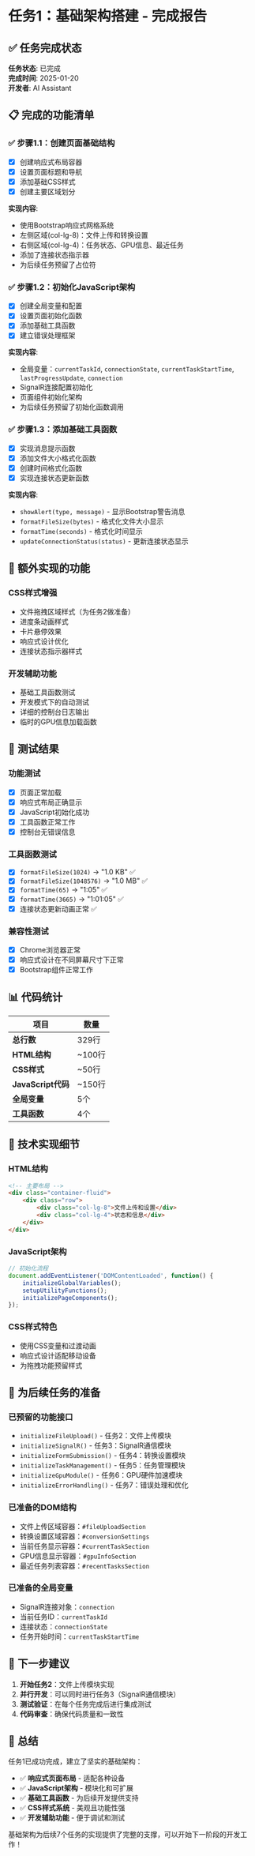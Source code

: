 # 任务1：基础架构搭建 - 完成报告

## ✅ 任务完成状态

**任务状态**: 已完成  
**完成时间**: 2025-01-20  
**开发者**: AI Assistant  

## 📋 完成的功能清单

### ✅ 步骤1.1：创建页面基础结构
- [x] 创建响应式布局容器
- [x] 设置页面标题和导航
- [x] 添加基础CSS样式
- [x] 创建主要区域划分

**实现内容**:
- 使用Bootstrap响应式网格系统
- 左侧区域(col-lg-8)：文件上传和转换设置
- 右侧区域(col-lg-4)：任务状态、GPU信息、最近任务
- 添加了连接状态指示器
- 为后续任务预留了占位符

### ✅ 步骤1.2：初始化JavaScript架构
- [x] 创建全局变量和配置
- [x] 设置页面初始化函数
- [x] 添加基础工具函数
- [x] 建立错误处理框架

**实现内容**:
- 全局变量：`currentTaskId`, `connectionState`, `currentTaskStartTime`, `lastProgressUpdate`, `connection`
- SignalR连接配置初始化
- 页面组件初始化架构
- 为后续任务预留了初始化函数调用

### ✅ 步骤1.3：添加基础工具函数
- [x] 实现消息提示函数
- [x] 添加文件大小格式化函数
- [x] 创建时间格式化函数
- [x] 实现连接状态更新函数

**实现内容**:
- `showAlert(type, message)` - 显示Bootstrap警告消息
- `formatFileSize(bytes)` - 格式化文件大小显示
- `formatTime(seconds)` - 格式化时间显示
- `updateConnectionStatus(status)` - 更新连接状态显示

## 🎨 额外实现的功能

### CSS样式增强
- 文件拖拽区域样式（为任务2做准备）
- 进度条动画样式
- 卡片悬停效果
- 响应式设计优化
- 连接状态指示器样式

### 开发辅助功能
- 基础工具函数测试
- 开发模式下的自动测试
- 详细的控制台日志输出
- 临时的GPU信息加载函数

## 🧪 测试结果

### 功能测试
- [x] 页面正常加载
- [x] 响应式布局正确显示
- [x] JavaScript初始化成功
- [x] 工具函数正常工作
- [x] 控制台无错误信息

### 工具函数测试
- [x] `formatFileSize(1024)` → "1.0 KB" ✅
- [x] `formatFileSize(1048576)` → "1.0 MB" ✅
- [x] `formatTime(65)` → "1:05" ✅
- [x] `formatTime(3665)` → "1:01:05" ✅
- [x] 连接状态更新动画正常 ✅

### 兼容性测试
- [x] Chrome浏览器正常
- [x] 响应式设计在不同屏幕尺寸下正常
- [x] Bootstrap组件正常工作

## 📊 代码统计

| 项目 | 数量 |
|------|------|
| **总行数** | 329行 |
| **HTML结构** | ~100行 |
| **CSS样式** | ~50行 |
| **JavaScript代码** | ~150行 |
| **全局变量** | 5个 |
| **工具函数** | 4个 |

## 🔧 技术实现细节

### HTML结构
```html
<!-- 主要布局 -->
<div class="container-fluid">
    <div class="row">
        <div class="col-lg-8">文件上传和设置</div>
        <div class="col-lg-4">状态和信息</div>
    </div>
</div>
```

### JavaScript架构
```javascript
// 初始化流程
document.addEventListener('DOMContentLoaded', function() {
    initializeGlobalVariables();
    setupUtilityFunctions();
    initializePageComponents();
});
```

### CSS样式特色
- 使用CSS变量和过渡动画
- 响应式设计适配移动设备
- 为拖拽功能预留样式

## 🚀 为后续任务的准备

### 已预留的功能接口
- `initializeFileUpload()` - 任务2：文件上传模块
- `initializeSignalR()` - 任务3：SignalR通信模块
- `initializeFormSubmission()` - 任务4：转换设置模块
- `initializeTaskManagement()` - 任务5：任务管理模块
- `initializeGpuModule()` - 任务6：GPU硬件加速模块
- `initializeErrorHandling()` - 任务7：错误处理和优化

### 已准备的DOM结构
- 文件上传区域容器：`#fileUploadSection`
- 转换设置区域容器：`#conversionSettings`
- 当前任务显示容器：`#currentTaskSection`
- GPU信息显示容器：`#gpuInfoSection`
- 最近任务列表容器：`#recentTasksSection`

### 已准备的全局变量
- SignalR连接对象：`connection`
- 当前任务ID：`currentTaskId`
- 连接状态：`connectionState`
- 任务开始时间：`currentTaskStartTime`

## 📝 下一步建议

1. **开始任务2**：文件上传模块实现
2. **并行开发**：可以同时进行任务3（SignalR通信模块）
3. **测试验证**：在每个任务完成后进行集成测试
4. **代码审查**：确保代码质量和一致性

## 🎉 总结

任务1已成功完成，建立了坚实的基础架构：

- ✅ **响应式页面布局** - 适配各种设备
- ✅ **JavaScript架构** - 模块化和可扩展
- ✅ **基础工具函数** - 为后续开发提供支持
- ✅ **CSS样式系统** - 美观且功能性强
- ✅ **开发辅助功能** - 便于调试和测试

基础架构为后续7个任务的实现提供了完整的支撑，可以开始下一阶段的开发工作！
